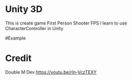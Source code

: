 # Unity 3D

This is create game First Person Shooter FPS
I learn to use CharacterController in Unity

#Example 



# Credit 

Double M Dev https://youtu.be/rln-VczTEXY 

